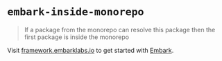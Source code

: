 # `embark-inside-monorepo`

> If a package from the monorepo can resolve this package then the first
> package is inside the monorepo

Visit [framework.embarklabs.io](https://framework.embarklabs.io/) to get started with
[Embark](https://github.com/embarklabs/embark).
